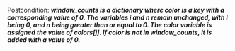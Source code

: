 Postcondition: ***window_counts is a dictionary where color is a key with a corresponding value of 0. The variables i and n remain unchanged, with i being 0, and n being greater than or equal to 0. The color variable is assigned the value of colors[j]. If color is not in window_counts, it is added with a value of 0.***